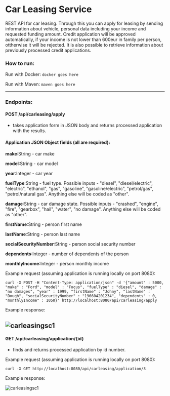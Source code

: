 # Car Leasing Service

REST API for car leasing. Through this you can apply for leasing by sending information about vehicle, personal data including your income and requested funding amount. Credit application will be approved automatically, if your income is not lower than 600eur in family per person, ottherwise it will be rejected. It is also possible to retrieve information about previously processed credit applications.

### How to run:

Run with Docker: `docker goes here`

Run with Maven: `maven goes here`

----
### Endpoints:

#### POST /api/carleasing/apply
* takes application form in JSON body and returns processed application with the results.

#### Application JSON Object fields (all are required):
**make**:String - car make

**model**:String - car model

**year**:Integer - car year

**fuelType**:String - fuel type. Possible inputs - "diesel", "diesel/electric", "electric", "ethanol", "gas", "gasoline", "gasoline/electric", "petrol/gas", "petrol/natural gas". Anything else will be coded as "other".

**damage**:String - car damage state. Possible inputs - "crashed", "engine", "fire", "gearbox", "hail", "water", "no damage". Anything else will be coded as "other".

**firstName**:String - person first name

**lastName**:String - person last name

**socialSecurityNumber**:String - person social security number

**dependents**:Integer - number of dependents of the person

**monthlyIncome**:Integer - person monthly income

Example request (assuming application is running locally on port 8080):

`curl -X POST -H "Content-Type: application/json" -d '{"amount" : 5000, "make" : "Ford", "model" : "Focus", "fuelType" : "diesel", "damage" : "no damages", "year" : 1999, "firstName" : "Johny", "lastName" : "Dough", "socialSecurityNumber" : "196604201234", "dependents" : 0, "monthlyIncome" : 1050}' http://localhost:8080/api/carleasing/apply`

Example response:

![carleasingsc1](https://user-images.githubusercontent.com/49102436/89534585-d8125800-d7fd-11ea-829c-2b3b78d7b095.jpg)
----
#### GET /api/carleasing/application/{id}
* finds and returns processed application by id number.

Example request (assuming application is running locally on port 8080):

`curl -X GET http://localhost:8080/api/carleasing/application/3`

Example response:

![carleasingsc1](https://user-images.githubusercontent.com/49102436/89534585-d8125800-d7fd-11ea-829c-2b3b78d7b095.jpg)

